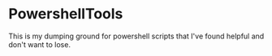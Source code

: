 # PowershellTools

This is my dumping ground for powershell scripts that I've found helpful and don't want to lose.
